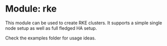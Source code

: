 # Module: rke

This module can be used to create RKE clusters. It supports a simple single node setup as well as full fledged HA setup.

Check the examples folder for usage ideas.
